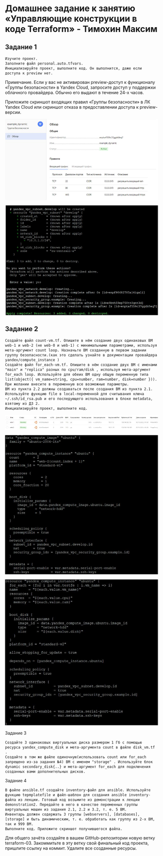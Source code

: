 # Домашнее задание к занятию «Управляющие конструкции в коде Terraform» - Тимохин Максим

## Задание 1

    Изучите проект.
    Заполните файл personal.auto.tfvars.
    Инициализируйте проект, выполните код. Он выполнится, даже если доступа к preview нет.

Примечание. Если у вас не активирован preview-доступ к функционалу «Группы безопасности» в Yandex Cloud, запросите доступ у поддержки облачного провайдера. Обычно его выдают в течение 24-х часов.

Приложите скриншот входящих правил «Группы безопасности» в ЛК Yandex Cloud или скриншот отказа в предоставлении доступа к preview-версии.

![2](https://github.com/MrAgrippa/06-db/blob/main/img/07-03/2.JPG)

![1](https://github.com/MrAgrippa/06-db/blob/main/img/07-03/1.JPG)


## Задание 2

    Создайте файл count-vm.tf. Опишите в нём создание двух одинаковых ВМ web-1 и web-2 (не web-0 и web-1) с минимальными параметрами, используя мета-аргумент count loop. Назначьте ВМ созданную в первом задании группу безопасности.(как это сделать узнайте в документации провайдера yandex/compute_instance )
    Создайте файл for_each-vm.tf. Опишите в нём создание двух ВМ с именами "main" и "replica" разных по cpu/ram/disk , используя мета-аргумент for_each loop. Используйте для обеих ВМ одну общую переменную типа list(object({ vm_name=string, cpu=number, ram=number, disk=number })). При желании внесите в переменную все возможные параметры.
    ВМ из пункта 2.2 должны создаваться после создания ВМ из пункта 2.1.
    Используйте функцию file в local-переменной для считывания ключа ~/.ssh/id_rsa.pub и его последующего использования в блоке metadata, взятому из ДЗ 2.
    Инициализируйте проект, выполните код.

![3](https://github.com/MrAgrippa/06-db/blob/main/img/07-03/3.JPG)

![4](https://github.com/MrAgrippa/06-db/blob/main/img/07-03/4.JPG)

![5](https://github.com/MrAgrippa/06-db/blob/main/img/07-03/5.JPG)

Задание 3

    Создайте 3 одинаковых виртуальных диска размером 1 Гб с помощью ресурса yandex_compute_disk и мета-аргумента count в файле disk_vm.tf .
    Создайте в том же файле одиночную(использовать count или for_each запрещено из-за задания №4) ВМ c именем "storage" . Используйте блок dynamic secondary_disk{..} и мета-аргумент for_each для подключения созданных вами дополнительных дисков.

Задание 4

    В файле ansible.tf создайте inventory-файл для ansible. Используйте функцию tepmplatefile и файл-шаблон для создания ansible inventory-файла из лекции. Готовый код возьмите из демонстрации к лекции demonstration2. Передайте в него в качестве переменных группы виртуальных машин из задания 2.1, 2.2 и 3.2, т. е. 5 ВМ.
    Инвентарь должен содержать 3 группы [webservers], [databases], [storage] и быть динамическим, т. е. обработать как группу из 2-х ВМ, так и 999 ВМ.
    Выполните код. Приложите скриншот получившегося файла.

Для общего зачёта создайте в вашем GitHub-репозитории новую ветку terraform-03. Закоммитьте в эту ветку свой финальный код проекта, пришлите ссылку на коммит.
Удалите все созданные ресурсы.
